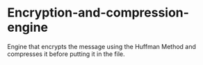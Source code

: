 # Encryption-and-compression-engine

Engine that encrypts the message using the Huffman Method and compresses it before putting it in the file.
